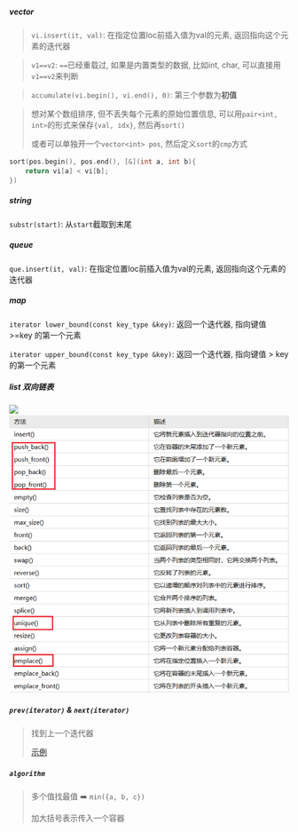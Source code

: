##### vector
> `vi.insert(it, val)`: 在指定位置loc前插入值为val的元素, 返回指向这个元素的迭代器

> `v1==v2`: `==`已经重载过, 如果是内置类型的数据, 比如int, char, 可以直接用`v1==v2`来判断

> `accumulate(vi.begin(), vi.end(), 0)`: 第三个参数为**初值**

> 想对某个数组排序, 但不丢失每个元素的原始位置信息, 可以用`pair<int, int>`的形式来保存`{val, idx}`, 然后再`sort()`
> 
> 或者可以单独开一个`vector<int> pos`, 然后定义`sort`的`cmp`方式
```CPP
sort(pos.begin(), pos.end(), [&](int a, int b){
    return vi[a] < vi[b];
})
```

##### string
`substr(start)`: 从`start`截取到末尾


##### queue
`que.insert(it, val)`: 在指定位置loc前插入值为val的元素, 返回指向这个元素的迭代器


##### map
`iterator lower_bound(const key_type &key)`: 返回一个迭代器, 指向键值 >=key 的第一个元素

`iterator upper_bound(const key_type &key)`: 返回一个迭代器, 指向键值 > key 的第一个元素


##### list 双向链表

<img src="https://img2018.cnblogs.com/blog/1169804/201903/1169804-20190310232157215-1540369555.png">

<img src="/appendix/list.png">


##### `prev(iterator)` & `next(iterator)`

> 找到上一个迭代器
> 
> [示例](https://leetcode.cn/problems/design-a-text-editor/solution/lian-biao-mo-ni-pythonjavacgo-by-endless-egw4/)


##### `algorithm`

> 多个值找最值 ➡️ `min({a, b, c})`
>
> 加大括号表示传入一个容器